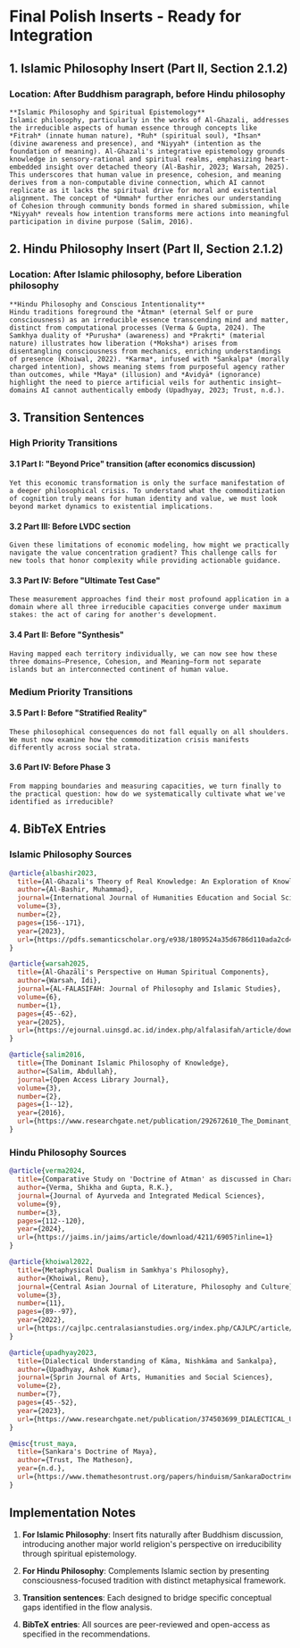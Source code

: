 # Final Polish Inserts - Ready for Integration

## 1. Islamic Philosophy Insert (Part II, Section 2.1.2)
### Location: After Buddhism paragraph, before Hindu philosophy

```
**Islamic Philosophy and Spiritual Epistemology**  
Islamic philosophy, particularly in the works of Al-Ghazali, addresses the irreducible aspects of human essence through concepts like *Fitrah* (innate human nature), *Ruh* (spiritual soul), *Ihsan* (divine awareness and presence), and *Niyyah* (intention as the foundation of meaning). Al-Ghazali's integrative epistemology grounds knowledge in sensory-rational and spiritual realms, emphasizing heart-embedded insight over detached theory (Al-Bashir, 2023; Warsah, 2025). This underscores that human value in presence, cohesion, and meaning derives from a non-computable divine connection, which AI cannot replicate as it lacks the spiritual drive for moral and existential alignment. The concept of *Ummah* further enriches our understanding of Cohesion through community bonds formed in shared submission, while *Niyyah* reveals how intention transforms mere actions into meaningful participation in divine purpose (Salim, 2016).
```

## 2. Hindu Philosophy Insert (Part II, Section 2.1.2)
### Location: After Islamic philosophy, before Liberation philosophy

```
**Hindu Philosophy and Conscious Intentionality**  
Hindu traditions foreground the *Ātman* (eternal Self or pure consciousness) as an irreducible essence transcending mind and matter, distinct from computational processes (Verma & Gupta, 2024). The Samkhya duality of *Purusha* (awareness) and *Prakṛti* (material nature) illustrates how liberation (*Moksha*) arises from disentangling consciousness from mechanics, enriching understandings of presence (Khoiwal, 2022). *Karma*, infused with *Sankalpa* (morally charged intention), shows meaning stems from purposeful agency rather than outcomes, while *Maya* (illusion) and *Avidyā* (ignorance) highlight the need to pierce artificial veils for authentic insight—domains AI cannot authentically embody (Upadhyay, 2023; Trust, n.d.).
```

## 3. Transition Sentences

### High Priority Transitions

#### 3.1 Part I: "Beyond Price" transition (after economics discussion)
```
Yet this economic transformation is only the surface manifestation of a deeper philosophical crisis. To understand what the commoditization of cognition truly means for human identity and value, we must look beyond market dynamics to existential implications.
```

#### 3.2 Part III: Before LVDC section
```
Given these limitations of economic modeling, how might we practically navigate the value concentration gradient? This challenge calls for new tools that honor complexity while providing actionable guidance.
```

#### 3.3 Part IV: Before "Ultimate Test Case" 
```
These measurement approaches find their most profound application in a domain where all three irreducible capacities converge under maximum stakes: the act of caring for another's development.
```

#### 3.4 Part II: Before "Synthesis"
```
Having mapped each territory individually, we can now see how these three domains—Presence, Cohesion, and Meaning—form not separate islands but an interconnected continent of human value.
```

### Medium Priority Transitions

#### 3.5 Part I: Before "Stratified Reality"
```
These philosophical consequences do not fall equally on all shoulders. We must now examine how the commoditization crisis manifests differently across social strata.
```

#### 3.6 Part IV: Before Phase 3
```
From mapping boundaries and measuring capacities, we turn finally to the practical question: how do we systematically cultivate what we've identified as irreducible?
```

## 4. BibTeX Entries

### Islamic Philosophy Sources

```bibtex
@article{albashir2023,
  title={Al-Ghazali's Theory of Real Knowledge: An Exploration of Knowledge Integration in Islamic Epistemology},
  author={Al-Bashir, Muhammad},
  journal={International Journal of Humanities Education and Social Sciences},
  volume={3},
  number={2},
  pages={156--171},
  year={2023},
  url={https://pdfs.semanticscholar.org/e938/1809524a35d6786d110ada2cd429ca32f770.pdf}
}

@article{warsah2025,
  title={Al-Ghazālī's Perspective on Human Spiritual Components},
  author={Warsah, Idi},
  journal={AL-FALASIFAH: Journal of Philosophy and Islamic Studies},
  volume={6},
  number={1},
  pages={45--62},
  year={2025},
  url={https://ejournal.uinsgd.ac.id/index.php/alfalasifah/article/download/1415/487}
}

@article{salim2016,
  title={The Dominant Islamic Philosophy of Knowledge},
  author={Salim, Abdullah},
  journal={Open Access Library Journal},
  volume={3},
  number={2},
  pages={1--12},
  year={2016},
  url={https://www.researchgate.net/publication/292672610_The_Dominant_Islamic_Philosophy_of_Knowledge}
}
```

### Hindu Philosophy Sources

```bibtex
@article{verma2024,
  title={Comparative Study on 'Doctrine of Atman' as discussed in Charaka Samhita and Upanishads},
  author={Verma, Shikha and Gupta, R.K.},
  journal={Journal of Ayurveda and Integrated Medical Sciences},
  volume={9},
  number={3},
  pages={112--120},
  year={2024},
  url={https://jaims.in/jaims/article/download/4211/6905?inline=1}
}

@article{khoiwal2022,
  title={Metaphysical Dualism in Samkhya's Philosophy},
  author={Khoiwal, Renu},
  journal={Central Asian Journal of Literature, Philosophy and Culture},
  volume={3},
  number={11},
  pages={89--97},
  year={2022},
  url={https://cajlpc.centralasianstudies.org/index.php/CAJLPC/article/download/57/684/}
}

@article{upadhyay2023,
  title={Dialectical Understanding of Kāma, Nishkāma and Sankalpa},
  author={Upadhyay, Ashok Kumar},
  journal={Sprin Journal of Arts, Humanities and Social Sciences},
  volume={2},
  number={7},
  pages={45--52},
  year={2023},
  url={https://www.researchgate.net/publication/374503699_DIALECTICAL_UNDERSTANDING_OF_KAMA_NISHKAMA_AND_SANKALPA}
}

@misc{trust_maya,
  title={Sankara's Doctrine of Maya},
  author={Trust, The Matheson},
  year={n.d.},
  url={https://www.themathesontrust.org/papers/hinduism/SankaraDoctrineOfMaya.pdf}
}
```

## Implementation Notes

1. **For Islamic Philosophy**: Insert fits naturally after Buddhism discussion, introducing another major world religion's perspective on irreducibility through spiritual epistemology.

2. **For Hindu Philosophy**: Complements Islamic section by presenting consciousness-focused tradition with distinct metaphysical framework.

3. **Transition sentences**: Each designed to bridge specific conceptual gaps identified in the flow analysis.

4. **BibTeX entries**: All sources are peer-reviewed and open-access as specified in the recommendations.